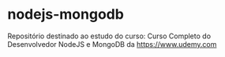 # nodejs-mongodb


Repositório destinado ao estudo do curso: Curso Completo do Desenvolvedor NodeJS e MongoDB da https://www.udemy.com
